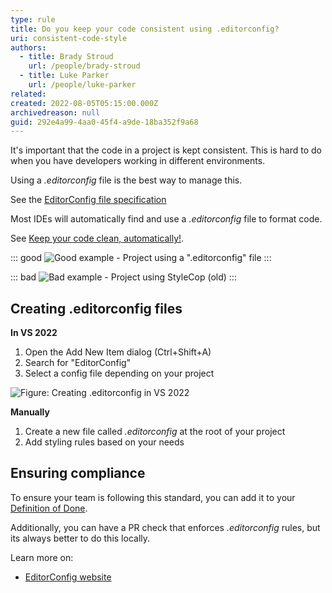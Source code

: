 ```yaml
---
type: rule
title: Do you keep your code consistent using .editorconfig?
uri: consistent-code-style
authors:
  - title: Brady Stroud
    url: /people/brady-stroud
  - title: Luke Parker
    url: /people/luke-parker
related:
created: 2022-08-05T05:15:00.000Z
archivedreason: null
guid: 292e4a99-4aa0-45f4-a9de-18ba352f9a68
---
```


It's important that the code in a project is kept consistent. This is hard to do when you have developers working in different environments. 

Using a *.editorconfig* file is the best way to manage this.

<!--endintro-->

See the [EditorConfig file specification](https://spec.editorconfig.org)

Most IDEs will automatically find and use a *.editorconfig* file to format code.

See [Keep your code clean, automatically!](https://devblogs.microsoft.com/visualstudio/visual-studio-17-1-preview-2-is-now-available/#keep-your-code-clean-automatically).

::: good
![Good example - Project using a ".editorconfig" file](vs2022-add-editorconfig.png)
:::

::: bad
![Bad example - Project using StyleCop (old)](vs-2022-stylecop.png)
:::

## Creating **.editorconfig** files

**In VS 2022**
1. Open the Add New Item dialog (Ctrl+Shift+A)
2. Search for "EditorConfig"
3. Select a config file depending on your project

![Figure: Creating .editorconfig in VS 2022](vs2022-add-editorconfig.png)

**Manually**
1. Create a new file called *.editorconfig* at the root of your project
2. Add styling rules based on your needs

## Ensuring compliance
To ensure your team is following this standard, you can add it to your [Definition of Done](/definition-of-done).

Additionally, you can have a PR check that enforces *.editorconfig* rules, but its always better to do this locally.

Learn more on:
- [EditorConfig website](https://editorconfig.org)
